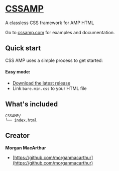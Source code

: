 # [CSSAMP](https://cssamp.com)
A classless CSS framework for AMP HTML

Go to [cssamp.com](https://cssamp.com) for examples and documentation.

## Quick start

CSS AMP uses a simple process to get started:

#### Easy mode:

- [Download the latest release](https://github.com/longsien/BareCSS/releases/download/v1.1.0/BareCSS-v1.1.0.zip)
- Link `bare.min.css` to your HTML file

## What's included

```
CSSAMP/
└── index.html
```

## Creator

__Morgan MacArthur__

- [https://github.com/morganmacarthur](https://github.com/morganmacarthur)

